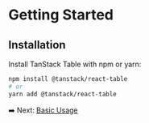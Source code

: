 
# Getting Started

## Installation

Install TanStack Table with npm or yarn:

```bash
npm install @tanstack/react-table
# or
yarn add @tanstack/react-table
````

➡️ Next: [Basic Usage](basic-usage.md)